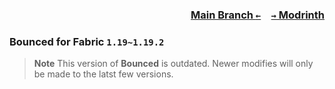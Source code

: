 ### <p align=right>[Main Branch `←`](https://github.com/KessokuTeaTime/Bounced)&emsp;[`→` Modrinth](https://modrinth.com/mod/bounced)</p>

### Bounced for Fabric `1.19~1.19.2`

> **Note**
> This version of **Bounced** is outdated. Newer modifies will only be made to the latst few versions.

